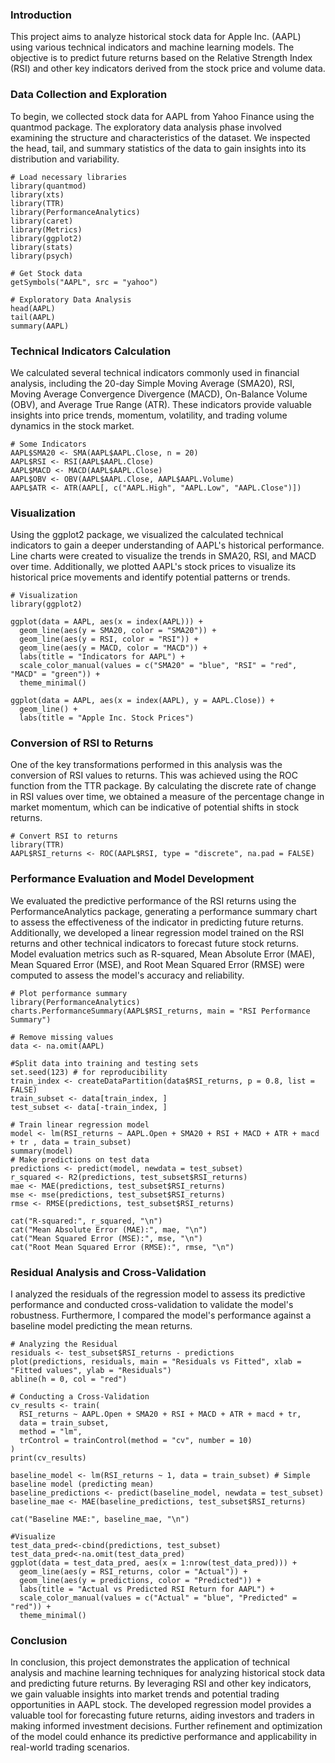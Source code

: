### Introduction

This project aims to analyze historical stock data for Apple Inc. (AAPL) using various technical indicators and machine learning models. The objective is to predict future returns based on the Relative Strength Index (RSI) and other key indicators derived from the stock price and volume data.

### Data Collection and Exploration

To begin, we collected stock data for AAPL from Yahoo Finance using the quantmod package. The exploratory data analysis phase involved examining the structure and characteristics of the dataset. We inspected the head, tail, and summary statistics of the data to gain insights into its distribution and variability.

```
# Load necessary libraries
library(quantmod)
library(xts)
library(TTR)
library(PerformanceAnalytics)
library(caret)
library(Metrics)
library(ggplot2)
library(stats)
library(psych)

# Get Stock data
getSymbols("AAPL", src = "yahoo")

# Exploratory Data Analysis
head(AAPL)
tail(AAPL)
summary(AAPL)
```

### Technical Indicators Calculation

We calculated several technical indicators commonly used in financial analysis, including the 20-day Simple Moving Average (SMA20), RSI, Moving Average Convergence Divergence (MACD), On-Balance Volume (OBV), and Average True Range (ATR). These indicators provide valuable insights into price trends, momentum, volatility, and trading volume dynamics in the stock market.

```
# Some Indicators
AAPL$SMA20 <- SMA(AAPL$AAPL.Close, n = 20)
AAPL$RSI <- RSI(AAPL$AAPL.Close)
AAPL$MACD <- MACD(AAPL$AAPL.Close)
AAPL$OBV <- OBV(AAPL$AAPL.Close, AAPL$AAPL.Volume)
AAPL$ATR <- ATR(AAPL[, c("AAPL.High", "AAPL.Low", "AAPL.Close")])
```

### Visualization

Using the ggplot2 package, we visualized the calculated technical indicators to gain a deeper understanding of AAPL's historical performance. Line charts were created to visualize the trends in SMA20, RSI, and MACD over time. Additionally, we plotted AAPL's stock prices to visualize its historical price movements and identify potential patterns or trends.

```
# Visualization
library(ggplot2)

ggplot(data = AAPL, aes(x = index(AAPL))) +
  geom_line(aes(y = SMA20, color = "SMA20")) +
  geom_line(aes(y = RSI, color = "RSI")) +
  geom_line(aes(y = MACD, color = "MACD")) +
  labs(title = "Indicators for AAPL") +
  scale_color_manual(values = c("SMA20" = "blue", "RSI" = "red", "MACD" = "green")) +
  theme_minimal()

ggplot(data = AAPL, aes(x = index(AAPL), y = AAPL.Close)) +
  geom_line() +
  labs(title = "Apple Inc. Stock Prices")

```

### Conversion of RSI to Returns

One of the key transformations performed in this analysis was the conversion of RSI values to returns. This was achieved using the ROC function from the TTR package. By calculating the discrete rate of change in RSI values over time, we obtained a measure of the percentage change in market momentum, which can be indicative of potential shifts in stock returns.

```
# Convert RSI to returns
library(TTR)
AAPL$RSI_returns <- ROC(AAPL$RSI, type = "discrete", na.pad = FALSE)

```

### Performance Evaluation and Model Development

We evaluated the predictive performance of the RSI returns using the PerformanceAnalytics package, generating a performance summary chart to assess the effectiveness of the indicator in predicting future returns. Additionally, we developed a linear regression model trained on the RSI returns and other technical indicators to forecast future stock returns. Model evaluation metrics such as R-squared, Mean Absolute Error (MAE), Mean Squared Error (MSE), and Root Mean Squared Error (RMSE) were computed to assess the model's accuracy and reliability.

```
# Plot performance summary
library(PerformanceAnalytics)
charts.PerformanceSummary(AAPL$RSI_returns, main = "RSI Performance Summary")

# Remove missing values
data <- na.omit(AAPL)

#Split data into training and testing sets
set.seed(123) # for reproducibility
train_index <- createDataPartition(data$RSI_returns, p = 0.8, list = FALSE)
train_subset <- data[train_index, ]
test_subset <- data[-train_index, ]

# Train linear regression model
model <- lm(RSI_returns ~ AAPL.Open + SMA20 + RSI + MACD + ATR + macd + tr , data = train_subset)
summary(model)
# Make predictions on test data
predictions <- predict(model, newdata = test_subset)
r_squared <- R2(predictions, test_subset$RSI_returns)
mae <- MAE(predictions, test_subset$RSI_returns)
mse <- mse(predictions, test_subset$RSI_returns)
rmse <- RMSE(predictions, test_subset$RSI_returns)

cat("R-squared:", r_squared, "\n")
cat("Mean Absolute Error (MAE):", mae, "\n")
cat("Mean Squared Error (MSE):", mse, "\n")
cat("Root Mean Squared Error (RMSE):", rmse, "\n")

```

### Residual Analysis and Cross-Validation

I analyzed the residuals of the regression model to assess its predictive performance and conducted cross-validation to validate the model's robustness. Furthermore, I compared the model's performance against a baseline model predicting the mean returns.

```
# Analyzing the Residual
residuals <- test_subset$RSI_returns - predictions
plot(predictions, residuals, main = "Residuals vs Fitted", xlab = "Fitted values", ylab = "Residuals")
abline(h = 0, col = "red")

# Conducting a Cross-Validation
cv_results <- train(
  RSI_returns ~ AAPL.Open + SMA20 + RSI + MACD + ATR + macd + tr,
  data = train_subset,
  method = "lm",
  trControl = trainControl(method = "cv", number = 10)
)
print(cv_results)

baseline_model <- lm(RSI_returns ~ 1, data = train_subset) # Simple baseline model (predicting mean)
baseline_predictions <- predict(baseline_model, newdata = test_subset)
baseline_mae <- MAE(baseline_predictions, test_subset$RSI_returns)

cat("Baseline MAE:", baseline_mae, "\n")

#Visualize
test_data_pred<-cbind(predictions, test_subset)
test_data_pred<-na.omit(test_data_pred)
ggplot(data = test_data_pred, aes(x = 1:nrow(test_data_pred))) +
  geom_line(aes(y = RSI_returns, color = "Actual")) +
  geom_line(aes(y = predictions, color = "Predicted")) +
  labs(title = "Actual vs Predicted RSI Return for AAPL") +
  scale_color_manual(values = c("Actual" = "blue", "Predicted" = "red")) +
  theme_minimal()

```

### Conclusion

In conclusion, this project demonstrates the application of technical analysis and machine learning techniques for analyzing historical stock data and predicting future returns. By leveraging RSI and other key indicators, we gain valuable insights into market trends and potential trading opportunities in AAPL stock. The developed regression model provides a valuable tool for forecasting future returns, aiding investors and traders in making informed investment decisions. Further refinement and optimization of the model could enhance its predictive performance and applicability in real-world trading scenarios.
